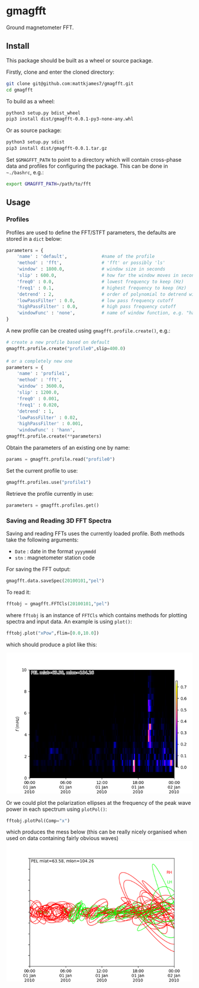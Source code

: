# gmagfft
Ground magnetometer FFT.

## Install 

This package should be built as a wheel or source package.

Firstly, clone and enter the cloned directory:

```bash
git clone git@github.com:mattkjames7/gmagfft.git
cd gmagfft
```

To build as a wheel:

```bash
python3 setup.py bdist_wheel
pip3 install dist/gmagfft-0.0.1-py3-none-any.whl
```

Or as source package:
```bash
python3 setup.py sdist
pip3 install dist/gmagfft-0.0.1.tar.gz
```

Set `$GMAGFFT_PATH` to point to a directory which will contain cross-phase data
and profiles for configuring the package. This can be done in `~./bashrc`, e.g.:
```bash
export GMAGFFT_PATH=/path/to/fft
```


## Usage

### Profiles

Profiles are used to define the FFT/STFT parameters, the defaults are stored
in a `dict` below:
```python
parameters = {
    'name' : 'default',             #name of the profile
    'method' : 'fft',               # 'fft' or possibly 'ls'
    'window' : 1800.0,              # window size in seconds
    'slip' : 600.0,                 # how far the window moves in seconds
    'freq0' : 0.0,                  # lowest frequency to keep (Hz)
    'freq1' : 0.1,                  # highest frequency to keep (Hz)
    'detrend' : 2,                  # order of polynomial to detrend with
    'lowPassFilter' : 0.0,          # low pass frequency cutoff
    'highPassFilter' : 0.0,         # high pass frequency cutoff
    'windowFunc' : 'none',          # name of window function, e.g. "hann"
}
```

A new profile can be created using `gmagfft.profile.create()`, e.g.:
```python
# create a new profile based on default
gmagfft.profile.create("profile0",slip=400.0)

# or a completely new one
parameters = {
    'name' : 'profile1',           
    'method' : 'fft',             
    'window' : 3600.0,             
    'slip' : 1200.0,               
    'freq0' : 0.001,            
    'freq1' : 0.020,              
    'detrend' : 1,                
    'lowPassFilter' : 0.02,       
    'highPassFilter' : 0.001,   
    'windowFunc' : 'hann',     
gmagfft.profile.create(**parameters)
```

Obtain the parameters of an existing one by name:
```python
params = gmagfft.profile.read("profile0")
```

Set the current profile to use:
```python
gmagfft.profiles.use("profile1")
```

Retrieve the profile currently in use:
```python
parameters = gmagfft.profiles.get()
```


### Saving and Reading 3D FFT Spectra

Saving and reading FFTs uses the currently loaded profile. Both methods
take the following arguments:
 - `Date` : date in the format `yyyymmdd`
 - `stn` : magnetometer station code

For saving the FFT output:
```python
gmagfft.data.saveSpec(20100101,"pel")
```

To read it:
```python
fftobj = gmagfft.FFTCls(20100101,"pel")
```
where `fftobj` is an instance of `FFTCls` which contains methods for 
plotting spectra and input data. An example is using `plot()`:

```python
fftobj.plot("xPow",flim=[0.0,10.0])
```

which should produce a plot like this:

![](example-spec.png)

Or we could plot the polarization ellipses at the frequency of the peak
wave power in each spectrum using `plotPol()`:

```python
fftobj.plotPol(Comp="x")
```

which produces the mess below (this can be really nicely organised when used
on data containing fairly obvious waves)
![](example-pol.png)